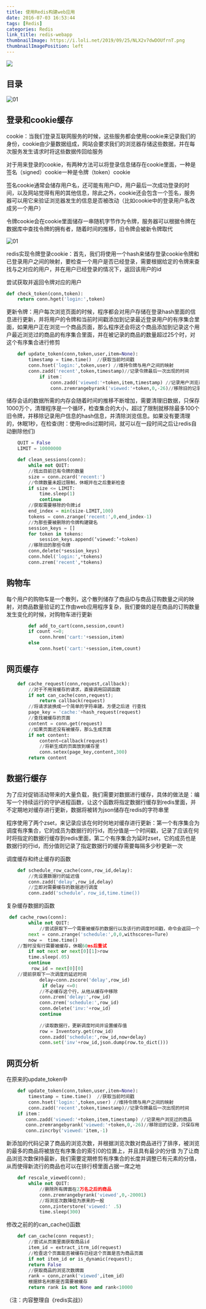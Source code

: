 ```yaml
---
title: 使用Redis构建web应用
date: 2016-07-03 16:53:44
tags: [Redis]
categories: Redis
link_title: redis-webapp
thumbnailImage: https://i.loli.net/2019/09/25/NLX2v7dwDOUfrnT.png
thumbnailImagePosition: left
---
```

<!-- toc -->
<!-- more -->
![](https://i.loli.net/2019/09/25/NLX2v7dwDOUfrnT.png)


## 目录
![01](redis-webapp/00.png)

## 登录和cookie缓存
cookie：当我们登录互联网服务的时候，这些服务都会使用cookie来记录我们的身份，cookie由少量数据组成，网站会要求我们的浏览器存储这些数据，并在每次服务发生请求时将这些数据传回给服务

对于用来登录的cookie，有两种方法可以将登录信息储存在cookie里面，一种是签名（signed）cookie一种是令牌（token）cookie



签名cookie通常会储存用户名，还可能有用户ID，用户最后一次成功登录的时间，以及网站觉得有用的其他信息，除此之外，cookie还会包含一个签名，服务器可以用它来验证浏览器发生的信息是否被改动（比如cookie中的登录用户名改成另一个用户）

令牌cookie会在cookie里面储存一串随机字节作为令牌，服务器可以根据令牌在数据库中查找令牌的拥有者，随着时间的推移，旧令牌会被新令牌取代

 ![01](redis-webapp/01.png)

redis实现令牌登录cookie：首先，我们将使用一个hash来储存登录cookie令牌和已登录用户之间的映射，要检查一个用户是否已经登录，需要根据给定的令牌来查找与之对应的用户，并在用户已经登录的情况下，返回该用户的id

尝试获取并返回令牌对应的用户
```python
def check_token(conn,token):
	return conn.hget('login:',token)
```

更新令牌：用户每次浏览页面的时候，程序都会对用户存储在登录hash里面的信息进行更新，并将用户的令牌和当前时间戳添加到记录最近登录用户的有序集合里面，如果用户正在浏览一个商品页面，那么程序还会将这个商品添加到记录这个用户最近浏览过的商品的有序集合里面，并在被记录的商品的数量超过25个时，对这个有序集合进行修剪

```python
    def update_token(conn,token,user,item=None):
	    timestamp = time.time()  //获取当前时间戳
    	conn.hset('login:',token,user) //维持令牌与用户之间的映射
    	conn.zadd('recent',token,timestamp)//记录令牌最后一次出现的时间
        	if item：
	        	conn.zadd('viewed:'+token,item,timestamp) //记录用户浏览过的商品
		        conn.zremrangebyrank('viewed:'+token,0,-26)//移除旧的记录，只保存用户浏览过的25个商品
```

		        
储存会话的数据所需的内存会随着时间的推移不断增加，需要清理旧数据，只保存1000万个，清理程序是一个循环，检查集合的大小，超过了限制就移除最多100个旧令牌，并移除记录用户信息的hash信息，并清除浏览信息。如果没有要清理的，休眠1秒，在检查(附：使用redis过期时间，就可以在一段时间之后让redis自动删除他们)

```python
    QUIT = False
    LIMIT = 10000000

    def clean_sessions(conn):
    	while not QUIT:
		//找出目前已有令牌的数量
		size = conn.zcard('recent:')  
		//令牌数量未超过限制，休眠并在之后重新检查
		if size <= LIMIT:
			time.sleep(1)
			continue
		//获取需要移除的令牌id
		end_index = min(size-LIMIT,100)
		tokens = conn.zrange('recent:',0,end_index-1)
		//为那些要被删除的令牌构建键名
		session_keys = []
 		for token in tokens:
			session_keys.append(‘viewed:’+token)
		//移除旧的那些令牌
		conn,delete(*session_keys)
		conn.hdel('login:',*tokens)
		conn.zrem('recent',*tokens)
```


## 购物车
每个用户的购物车是一个散列，这个散列储存了商品ID与商品订购数量之间的映射，对商品数量验证的工作由web应用程序复杂，我们要做的是在商品的订购数量发生变化的时候，对购物车进行更新
```python
        def add_to_cart(conn,session,count)
	    if count <=0;
		    conn.hrem('cart:'+session,item)
	    else
		    conn.hset('cart:'+session,item,count)
```

		    
		    
## 网页缓存
```python
    def cache_request(conn,request,callback):
	    //对于不用背缓存的请求，直接调用回调函数
	    if not can_cache(conn,request);
		    return callback(request)
	    //将请求装换成一个简单的字符串建。方便之后进	行查找
	    page_key = 'cache:'+hash_request(request)
	    //查找被缓存的页面
	    content = conn.get(request)
	    //如果页面还没有被缓存，那么生成页面
	    if not content:
		    content=callback(request)
		    //将新生成的页面放到缓存里
		    conn.setex(page_key,content,300)
	    return content
```

	

## 数据行缓存
为了应对促销活动带来的大量负载，我们需要对数据进行缓存，具体的做法是：编写一个持续运行的守护进程函数，让这个函数将指定数据行缓存到redis里面，并不定期地对缓存进行更新，数据将被转为json储存在redis的字符串里

程序使用了两个zset，来记录应该在何时何地对缓存进行更新：第一个有序集合为调度有序集合，它的成员为数据行的行id，而分值是一个时间戳，记录了应该在何时将指定的数据行缓存到redis里面，第二个有序集合为延时zset，它的成员也是数据行的行id，而分值则记录了指定数据行的缓存需要每隔多少秒更新一次

调度缓存和终止缓存的函数
```python
    def schedule_row_cache(conn,row_id,delay):
	    //先设置数据行的延迟值
	    conn.zadd('delay',row_id,delay)
    	//立即对需要缓存的数据进行调度
	    conn.zadd('schedule‘，row_id,time.time())
```
   


复杂缓存数据的函数
```python
 def cache_rows(conn):
    	while not QUIT:
		    //尝试获取下一个需要被缓存的数据行以及该行的调度时间戳，命令会返回一个包含零个或一个元组的列表
		next = conn.zrange('schedule:',0,0,withscores=Ture)
        now =  time.time()
    //暂时没有行需要被缓存，休眠60ms后重试 
        if not next or next[0][1]>row
	    time.sleep(.05)
	    continue
         row_id = next[0][0]
    //提前获取下一次调度的延迟时间
            delay=conn.zscore('delay',row_id)
             if delay <=0:
	        //不必缓存这个行，从他从缓存中移除
	        conn.zrem('delay:',row_id)
            conn.zrem('schedule:',row_id)
	        conn.delete('inv:'+row_id)
    	    continue
    
            //读取数据行，更新调度时间并设置缓存值
            row = Inventory.get(row_id)
            conn.zadd('schedule:',row_id,now+delay)
            conn.set('inv'+row_id,json.dump(row.to_dict()))
```

   
## 网页分析
在原来的update_token中
```python
    def update_token(conn,token,user,item=None):
	    timestamp = time.time()  //获取当前时间戳
	    conn.hset('login:',token,user) //维持令牌与用户之间的映射
	    conn.zadd('recent',token,timestamp)//记录令牌最后一次出现的时间
	if item：
	   conn.zadd('viewed:'+token,item,timestamp) //记录用户浏览过的商品
	   conn.zremrangebyrank('viewed:'+token,0,-26)//移除旧的记录，只保存用户浏览过的25个商品
	   conn.zincrby('viewed:'item,-1)
```

新添加的代码记录了商品的浏览次数，并根据浏览次数对商品进行了排序，被浏览的最多的商品将被放在有序集合的索引0的位置上，并且具有最少的分值
为了让商品浏览次数保持最新，我们需要定期修剪有序集合的长度并调整已有元素的分值，从而使得新流行的商品也可以在排行榜里面占据一席之地

```python
    def rescale_viewed(conn);
	    while not QUIT:
		    //删除所有牌面在2万名之后的商品
		    conn.zremrangebyrank('viewed',0,-20001)
		    //将浏览次数降低为原来的一般
		    conn,zinterstore('viewed:' .5)
            time.sleep(300)
```



修改之前的的can_cache()函数
```python
    def can_cache(conn request);
    	//尝试从页面里面获取商品id
	    item_id = extract_itrm_id(request)
	    //检查这个页面能否被缓存已经这个页面是否为商品页面
	    if not item_id or is_dynamic(request);
		return False
        //获取商品的浏览次数牌面    
        rank = conn,zrank('viewed',item_id)
	    根据排名判断是否需要被缓存
        return rank is not None and rank<10000
```
（注：内容整理自《redis实战》）



